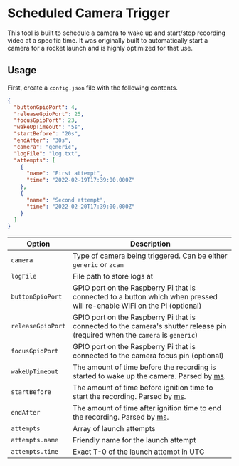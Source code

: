 # Scheduled Camera Trigger

This tool is built to schedule a camera to wake up and start/stop recording video at a specific time. It was originally built to automatically start a camera for a rocket launch and is highly optimized for that use.

## Usage

First, create a `config.json` file with the following contents.

```json
{
  "buttonGpioPort": 4,
  "releaseGpioPort": 25,
  "focusGpioPort": 23,
  "wakeUpTimeout": "5s",
  "startBefore": "20s",
  "endAfter": "30s",
  "camera": "generic",
  "logFile": "log.txt",
  "attempts": [
    {
      "name": "First attempt",
      "time": "2022-02-19T17:39:00.000Z"
    },
    {
      "name": "Second attempt",
      "time": "2022-02-20T17:39:00.000Z"
    }
  ]
}
```

| Option            | Description                                                                                                                   |
| ----------------- | ----------------------------------------------------------------------------------------------------------------------------- |
| `camera`          | Type of camera being triggered. Can be either `generic` or `zcam`                                                             |
| `logFile`         | File path to store logs at                                                                                                    |
| `buttonGpioPort`  | GPIO port on the Raspberry Pi that is connected to a button which when pressed will re-enable WiFi on the Pi (optional)       |
| `releaseGpioPort` | GPIO port on the Raspberry Pi that is connected to the camera's shutter release pin (required when the `camera` is `generic`) |
| `focusGpioPort`   | GPIO port on the Raspberry Pi that is connected to the camera focus pin (optional)                                            |
| `wakeUpTimeout`   | The amount of time before the recording is started to wake up the camera. Parsed by [ms](https://www.npmjs.com/package/ms).   |
| `startBefore`     | The amount of time before ignition time to start the recording. Parsed by [ms](https://www.npmjs.com/package/ms).             |
| `endAfter`        | The amount of time after ignition time to end the recording. Parsed by [ms](https://www.npmjs.com/package/ms).                |
| `attempts`        | Array of launch attempts                                                                                                      |
| `attempts.name`   | Friendly name for the launch attempt                                                                                          |
| `attempts.time`   | Exact T-0 of the launch attempt in UTC                                                                                        |
